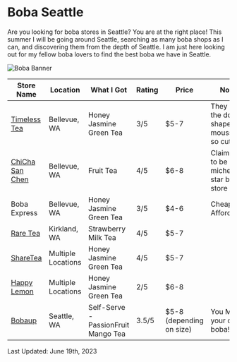 # Boba Seattle

Are you looking for boba stores in Seattle? You are at the right place! This summer I will be going around Seattle, searching as many boba shops as I can, and discovering them from the depth of Seattle. I am just here looking out for my fellow boba lovers to find the best boba we have in Seattle.

![Boba Banner](https://github.com/macyso12/boba-seattle/assets/75864321/121a452d-7441-484f-9e54-22d0324888da)

| Store Name | Location | What I Got | Rating | Price | Note |
| --- | --- | --- | --- | --- | --- |
| [Timeless Tea](https://www.instagram.com/timelessteaseattle/?hl=en) | Bellevue, WA | Honey Jasmine Green Tea | 3/5 | $5-7 | They have the dog-shaped mousse, so cute! | 
| [ChiCha San Chen](https://www.chichasanchensocal.com/) | Bellevue, WA | Fruit Tea | 4/5 | $6-8 | Claimed to be 3-michelin star boba store | 
| Boba Express | Bellevue, WA | Honey Jasmine Green Tea | 3/5 | $4-6 | Cheap & Affordable
| [Rare Tea](https://rareteasonoma.square.site/) | Kirkland, WA | Strawberry Milk Tea | 4/5 | $5-7
| [ShareTea](https://www.1992sharetea.com/) | Multiple Locations | Honey Jasmine Green Tea | 4/5 | $5-7
| [Happy Lemon](https://happylemonseattle.com/) | Multiple Locations | Honey Jasmine Green Tea | 2/5 | $6-8
| [Bobaup](https://bobaupseattle.com/) | Seattle, WA | Self-Serve - PassionFruit Mango Tea | 3.5/5 | $5-8 (depending on size) | You MAKE your own boba!! |

Last Updated: June 19th, 2023
